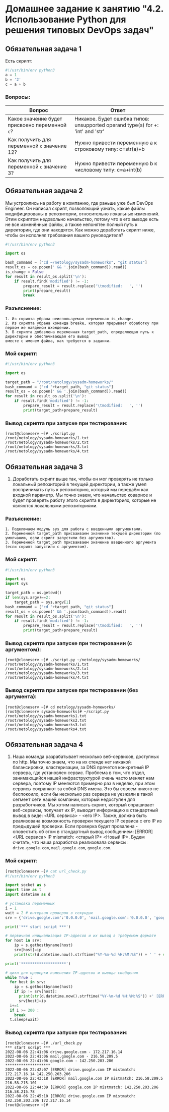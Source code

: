 # Домашнее задание к занятию "4.2. Использование Python для решения типовых DevOps задач"

## Обязательная задача 1

Есть скрипт:
```python
#!/usr/bin/env python3
a = 1
b = '2'
c = a + b
```

### Вопросы:
| Вопрос  | Ответ |
| ------------- | ------------- |
| Какое значение будет присвоено переменной `c`?  | Никакое. Будет ошибка типов: unsupported operand type(s) for +: 'int' and 'str'  |
| Как получить для переменной `c` значение 12?  | Нужно привести переменную a к строковому типу: c=str(a)+b  |
| Как получить для переменной `c` значение 3?  | Нужно привести переменную b к числовому типу: c=a+int(b) |


## Обязательная задача 2
Мы устроились на работу в компанию, где раньше уже был DevOps Engineer. Он написал скрипт, позволяющий узнать, какие файлы модифицированы в репозитории, относительно локальных изменений. Этим скриптом недовольно начальство, потому что в его выводе есть не все изменённые файлы, а также непонятен полный путь к директории, где они находятся. Как можно доработать скрипт ниже, чтобы он исполнял требования вашего руководителя?

```python
#!/usr/bin/env python3

import os

bash_command = ["cd ~/netology/sysadm-homeworks", "git status"]
result_os = os.popen(' && '.join(bash_command)).read()
is_change = False
for result in result_os.split('\n'):
    if result.find('modified') != -1:
        prepare_result = result.replace('\tmodified:   ', '')
        print(prepare_result)
        break
```

### Разъяснение:
```
1. Из скрипта убрана неиспользуемая переменная is_change.
2. Из скрипта убрана команда breake, которая прерывает обработку при первом же найденом вхождении.
3. В скрипта добавлена переменная target_path, определяющая путь к директории и обеспечивающая его вывод
вместе с именем файла, как требуется в задании.
```

### Мой скрипт:
```python
#!/usr/bin/env python3

import os

target_path = "/root/netology/sysadm-homeworks/"
bash_command = ["cd "+target_path, "git status"]
result_os = os.popen(' && '.join(bash_command)).read()
for result in result_os.split('\n'):
    if result.find('modified') != -1:
        prepare_result = result.replace('\tmodified:   ', '')
        print(target_path+prepare_result)
```

### Вывод скрипта при запуске при тестировании:
```
[root@cloneserv ~]# ./script.py
/root/netology/sysadm-homeworks/1.txt
/root/netology/sysadm-homeworks/2.txt
/root/netology/sysadm-homeworks/3.txt
/root/netology/sysadm-homeworks/4.txt
```


## Обязательная задача 3
1. Доработать скрипт выше так, чтобы он мог проверять не только локальный репозиторий в текущей директории, а также умел воспринимать путь к репозиторию, который мы передаём как входной параметр. Мы точно знаем, что начальство коварное и будет проверять работу этого скрипта в директориях, которые не являются локальными репозиториями.

### Разъяснение:
```
1. Подключаем модуль sys для работы с введенными аргументами.
2. Переменной target_path присваиваем значение текущей директории (по умолчанию, если скрипт запустили без аргументов).
3. Переменной target_path присваиваем значение введенного аргумента (если скрипт запустили с аргументом).
```

### Мой скрипт:
```python
#!/usr/bin/env python3

import os
import sys

target_path = os.getcwd()
if len(sys.argv)==2:
    target_path = sys.argv[1]
bash_command = ["cd "+target_path, "git status"]
result_os = os.popen(' && '.join(bash_command)).read()
for result in result_os.split('\n'):
    if result.find('modified') != -1:
        prepare_result = result.replace('\tmodified:   ', '')
        print(target_path+prepare_result)

```

### Вывод скрипта при запуске при тестировании (с аргументом):
```
[root@cloneserv ~]# ./script.py ~/netology/sysadm-homeworks/
/root/netology/sysadm-homeworks/1.txt
/root/netology/sysadm-homeworks/2.txt
/root/netology/sysadm-homeworks/3.txt
/root/netology/sysadm-homeworks/4.txt
```

### Вывод скрипта при запуске при тестировании (без аргумента):
```
[root@cloneserv ~]# cd netology/sysadm-homeworks/
[root@cloneserv sysadm-homeworks]# ~/script.py
/root/netology/sysadm-homeworks1.txt
/root/netology/sysadm-homeworks2.txt
/root/netology/sysadm-homeworks3.txt
/root/netology/sysadm-homeworks4.txt
```


## Обязательная задача 4
1. Наша команда разрабатывает несколько веб-сервисов, доступных по http. Мы точно знаем, что на их стенде нет никакой балансировки, кластеризации, за DNS прячется конкретный IP сервера, где установлен сервис. Проблема в том, что отдел, занимающийся нашей инфраструктурой очень часто меняет нам сервера, поэтому IP меняются примерно раз в неделю, при этом сервисы сохраняют за собой DNS имена. Это бы совсем никого не беспокоило, если бы несколько раз сервера не уезжали в такой сегмент сети нашей компании, который недоступен для разработчиков. Мы хотим написать скрипт, который опрашивает веб-сервисы, получает их IP, выводит информацию в стандартный вывод в виде: <URL сервиса> - <его IP>. Также, должна быть реализована возможность проверки текущего IP сервиса c его IP из предыдущей проверки. Если проверка будет провалена - оповестить об этом в стандартный вывод сообщением: [ERROR] <URL сервиса> IP mismatch: <старый IP> <Новый IP>. Будем считать, что наша разработка реализовала сервисы: `drive.google.com`, `mail.google.com`, `google.com`.

### Мой скрипт:
```python
[root@cloneserv ~]# cat url_check.py
#!/usr/bin/env python3

import socket as s
import time as t
import datetime as d

# установка переменных
i = 1
wait = 2 # интервал проверок в секундах
srv = {'drive.google.com':'0.0.0.0', 'mail.google.com':'0.0.0.0', 'google.com':'0.0.0.0'}

print('*** start script ***')

# первичная инициализация IP-адресов и их вывод в требуемом формате
for host in srv:
    ip = s.gethostbyname(host)
    srv[host]=ip
    print(str(d.datetime.now().strftime("%Y-%m-%d %H:%M:%S")) + ' ' + str(host) +' - '+ ip)

print('********************')

# цикл для проверки изменения IP-адресов и вывода сообщения
while True :
  for host in srv:
    ip = s.gethostbyname(host)
    if ip != srv[host]:
      print(str(d.datetime.now().strftime("%Y-%m-%d %H:%M:%S")) +' [ERROR] ' + str(host) +' IP mistmatch: '+srv[host]+' '+ip)
      srv[host]=ip
  i+=1
  if i >= 200 :
    break
  t.sleep(wait)
```

### Вывод скрипта при запуске при тестировании:
```
[root@cloneserv ~]# ./url_check.py
*** start script ***
2022-08-06 22:41:06 drive.google.com - 172.217.16.14
2022-08-06 22:41:06 mail.google.com - 216.58.209.5
2022-08-06 22:41:06 google.com - 142.250.203.206
********************
2022-08-06 22:42:07 [ERROR] drive.google.com IP mistmatch: 172.217.16.14 142.250.203.206
2022-08-06 22:43:18 [ERROR] mail.google.com IP mistmatch: 216.58.209.5 216.58.215.101
2022-08-06 22:44:39 [ERROR] google.com IP mistmatch: 142.250.203.206 216.58.215.78
2022-08-06 22:45:10 [ERROR] drive.google.com IP mistmatch: 142.250.203.206 172.217.16.14
[root@cloneserv ~]#
```

